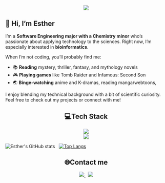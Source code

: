 <p align="center">
  <img src="https://github.com/user-attachments/assets/c344ba4c-be8c-412e-96c4-b5eb02729001"
</p>

## 👋 Hi, I’m Esther

I’m a **Software Engineering major with a Chemistry minor** who’s passionate about applying technology to the sciences. Right now, I’m especially interested in **bioinformatics**.

When I’m not coding, you’ll probably find me:
- 📚 **Reading** mystery, thriller, fantasy, and mythology novels  
- 🎮 **Playing games** like Tomb Raider and Infamous: Second Son  
- 🌏 **Binge-watching** anime and K-dramas, reading manga/webtoons,  

I enjoy blending my technical background with a bit of scientific curiosity. Feel free to check out my projects or connect with me!

 
<h2 align="center" >💻Tech Stack</h2>
<p align="center">
    <img src="https://skillicons.dev/icons?i=html,css,python,java,postgresql" /><br>
    <img src="https://skillicons.dev/icons?i=git,anaconda,spring" />
</p>


![Esther's GitHub stats](https://github-readme-stats.vercel.app/api?username=eestherxo&hide=stars,issues&show_icons=true&theme=algolia) &nbsp;
[![Top Langs](https://github-readme-stats.vercel.app/api/top-langs/?username=eestherxo&theme=algolia)](https://github.com/eestherxo/github-readme-stats)


<h2 align="center" >🌐Contact me</h2>
<p align="center">
  <a href="mailto:estherlee.redman.0@gmail.com">
    <img src="https://img.shields.io/badge/Gmail-333333?style=for-the-badge&logo=gmail&logoColor=red" />
  </a> &nbsp;
  <a href="https://linkedin.com/in/estherlee-redman" target="_blank">
    <img src="https://img.shields.io/badge/LinkedIn-0077B5?style=for-the-badge&logo=linkedin&logoColor=white" target="_blank" />
  </a>
  </p>

